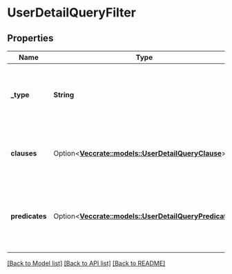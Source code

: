 # UserDetailQueryFilter

## Properties

Name | Type | Description | Notes
------------ | ------------- | ------------- | -------------
**_type** | **String** | Boolean operation to apply to the provided predicates and clauses | 
**clauses** | Option<[**Vec<crate::models::UserDetailQueryClause>**](UserDetailQueryClause.md)> | Boolean 'and/or' logic with up to two-levels of nesting | [optional]
**predicates** | Option<[**Vec<crate::models::UserDetailQueryPredicate>**](UserDetailQueryPredicate.md)> | Like a three-word sentence: (attribute-name) (operator) (target-value). | [optional]

[[Back to Model list]](../README.md#documentation-for-models) [[Back to API list]](../README.md#documentation-for-api-endpoints) [[Back to README]](../README.md)



